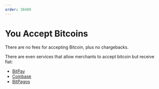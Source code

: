 ```yaml
---
order: 30400
---
```


# You Accept Bitcoins

There are no fees for accepting Bitcoin, plus no chargebacks.

There are even services that allow merchants to accept bitcoin but receive fiat:

- [BitPay](https://bitpay.com)
- [Coinbase](https://coinbase.com)
- [BitPagos](https://www.bitpagos.net)
